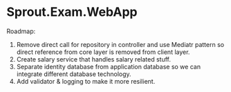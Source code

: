 # Sprout.Exam.WebApp
Roadmap:
1. Remove direct call for repository in controller and use Mediatr pattern so direct reference from core layer is removed from client layer.
2. Create salary service that handles salary related stuff.
3. Separate identity database from application database so we can integrate different database technology.
4. Add validator & logging to make it more resilient.
   
